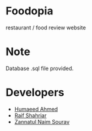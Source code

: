 # Foodopia
restaurant / food review website

# Note 
Database .sql file provided.

# Developers
<ul>
  <li><a href="https://github.com/badassiumoxide">Humaeed Ahmed</a></li>
  <li><a href="https://github.com/rafid211">Raif Shahriar</a></li>
  <li><a href="https://github.com/znSourav">Zannatul Naim Sourav</a></li>
</ul
